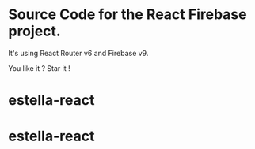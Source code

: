 # Source Code for the React Firebase project.

It's using React Router v6 and Firebase v9.

You like it ? Star it !
# estella-react
# estella-react
